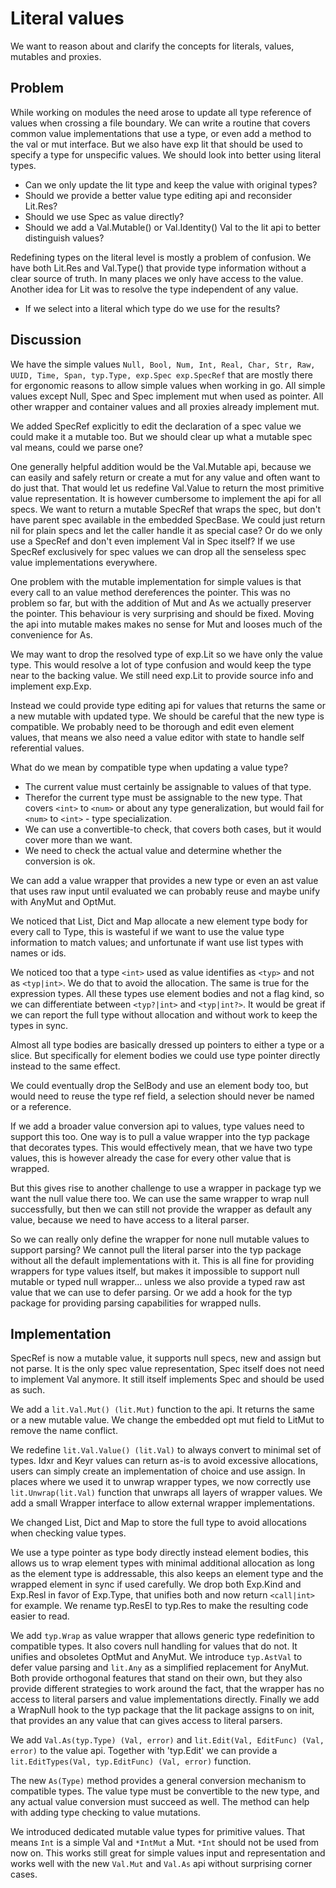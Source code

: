 Literal values
==============

We want to reason about and clarify the concepts for literals, values, mutables and proxies.

Problem
-------

While working on modules the need arose to update all type reference of values when crossing a file
boundary. We can write a routine that covers common value implementations that use a type, or even
add a method to the val or mut interface. But we also have exp lit that should be used to specify a
type for unspecific values. We should look into better using literal types.

 * Can we only update the lit type and keep the value with original types?
 * Should we provide a better value type editing api and reconsider Lit.Res?
 * Should we use Spec as value directly?
 * Should we add a Val.Mutable() or Val.Identity() Val to the lit api to better distinguish values?

Redefining types on the literal level is mostly a problem of confusion. We have both Lit.Res and
Val.Type() that provide type information without a clear source of truth. In many places we only
have access to the value. Another idea for Lit was to resolve the type independent of any value.

 * If we select into a literal which type do we use for the results?

Discussion
----------

We have the simple values `Null, Bool, Num, Int, Real, Char, Str, Raw, UUID, Time, Span, typ.Type,
exp.Spec exp.SpecRef` that are mostly there for ergonomic reasons to allow simple values when
working in go. All simple values except Null, Spec and Spec implement mut when used as pointer.
All other wrapper and container values and all proxies already implement mut.

We added SpecRef explicitly to edit the declaration of a spec value we could make it a mutable too.
But we should clear up what a mutable spec val means, could we parse one?

One generally helpful addition would be the Val.Mutable api, because we can easily and safely return
or create a mut for any value and often want to do just that. That would let us redefine Val.Value
to return the most primitive value representation. It is however cumbersome to implement the api
for all specs. We want to return a mutable SpecRef that wraps the spec, but don't have parent spec
available in the embedded SpecBase. We could just return nil for plain specs and let the caller
handle it as special case? Or do we only use a SpecRef and don't even implement Val in Spec itself?
If we use SpecRef exclusively for spec values we can drop all the senseless spec value
implementations everywhere.

One problem with the mutable implementation for simple values is that every call to an value method
dereferences the pointer. This was no problem so far, but with the addition of Mut and As we
actually preserver the pointer. This behaviour is very surprising and should be fixed. Moving the
api into mutable makes makes no sense for Mut and looses much of the convenience for As.

We may want to drop the resolved type of exp.Lit so we have only the value type. This would resolve
a lot of type confusion and would keep the type near to the backing value. We still need exp.Lit to
provide source info and implement exp.Exp.

Instead we could provide type editing api for values that returns the same or a new mutable with
updated type. We should be careful that the new type is compatible. We probably need to be thorough
and edit even element values, that means we also need a value editor with state to handle self
referential values.

What do we mean by compatible type when updating a value type?
 * The current value must certainly be assignable to values of that type.
 * Therefor the current type must be assignable to the new type. That covers `<int>` to `<num>` or
   about any type generalization, but would fail for `<num>` to `<int>` - type specialization.
 * We can use a convertible-to check, that covers both cases, but it would cover more than we want.
 * We need to check the actual value and determine whether the conversion is ok.

We can add a value wrapper that provides a new type or even an ast value that uses raw input until
evaluated we can probably reuse and maybe unify with AnyMut and OptMut.

We noticed that List, Dict and Map allocate a new element type body for every call to Type, this
is wasteful if we want to use the value type information to match values; and unfortunate if want
use list types with names or ids.

We noticed too that a type `<int>` used as value identifies as `<typ>` and not as `<typ|int>`. We do
that to avoid the allocation. The same is true for the expression types. All these types use element
bodies and not a flag kind, so we can differentiate between `<typ?|int>` and `<typ|int?>`. It would
be great if we can report the full type without allocation and without work to keep the types in
sync.

Almost all type bodies are basically dressed up pointers to either a type or a slice. But
specifically for element bodies we could use type pointer directly instead to the same effect.

We could eventually drop the SelBody and use an element body too, but would need to reuse the type
ref field, a selection should never be named or a reference.

If we add a broader value conversion api to values, type values need to support this too. One way is
to pull a value wrapper into the typ package that decorates types. This would effectively mean, that
we have two type values, this is however already the case for every other value that is wrapped.

But this gives rise to another challenge to use a wrapper in package typ we want the null value
there too. We can use the same wrapper to wrap null successfully, but then we can still not provide
the wrapper as default any value, because we need to have access to a literal parser.

So we can really only define the wrapper for none null mutable values to support parsing? We cannot
pull the literal parser into the typ package without all the default implementations with it.
This is all fine for providing wrappers for type values itself, but makes it impossible to support
null mutable or typed null wrapper… unless we also provide a typed raw ast value that we can use to
defer parsing. Or we add a hook for the typ package for providing parsing capabilities for wrapped
nulls.

Implementation
--------------

SpecRef is now a mutable value, it supports null specs, new and assign but not parse.
It is the only spec value representation, Spec itself does not need to implement Val anymore.
It still itself implements Spec and should be used as such.

We add a `lit.Val.Mut() (lit.Mut)` function to the api. It returns the same or a new mutable value.
We change the embedded opt mut field to LitMut to remove the name conflict.

We redefine `lit.Val.Value() (lit.Val)` to always convert to minimal set of types. Idxr and Keyr
values can return as-is to avoid excessive allocations, users can simply create an implementation
of choice and use assign. In places where we used it to unwrap wrapper types, we now correctly use
`lit.Unwrap(lit.Val)` function that unwraps all layers of wrapper values. We add a small Wrapper
interface to allow external wrapper implementations.

We changed List, Dict and Map to store the full type to avoid allocations when checking value types.

We use a type pointer as type body directly instead element bodies, this allows us to wrap element
types with minimal additional allocation as long as the element type is addressable, this also
keeps an element type and the wrapped element in sync if used carefully. We drop both Exp.Kind and
Exp.Resl in favor of Exp.Type, that unifies both and now return `<call|int>` for example. We rename
typ.ResEl to typ.Res to make the resulting code easier to read.

We add `typ.Wrap` as value wrapper that allows generic type redefinition to compatible types. It
also covers null handling for values that do not. It unifies and obsoletes OptMut and AnyMut.
We introduce `typ.AstVal` to defer value parsing and `lit.Any` as a simplified replacement for
AnyMut. Both provide orthogonal features that stand on their own, but they also provide different
strategies to work around the fact, that the wrapper has no access to literal parsers and
value implementations directly. Finally we add a WrapNull hook to the typ package that the lit
package assigns to on init, that provides an any value that can gives access to literal parsers.

We add `Val.As(typ.Type) (Val, error)` and `lit.Edit(Val, EditFunc) (Val, error)` to the value api.
Together with 'typ.Edit' we can provide a `lit.EditTypes(Val, typ.EditFunc) (Val, error)` function.

The new `As(Type)` method provides a general conversion mechanism to compatible types. The value
type must be convertible to the new type, and any actual value conversion must succeed as well.
The method can help with adding type checking to value mutations.

We introduced dedicated mutable value types for primitive values. That means `Int` is a simple Val
and `*IntMut` a Mut. `*Int` should not be used from now on. This works still great for simple values
input and representation and works well with the new `Val.Mut` and `Val.As` api without surprising
corner cases.
